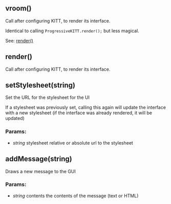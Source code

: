 

<!-- Start src/progressive-ui-kitt.js -->

<!--
Progressive UI KITT
version : 0.0.1
author  : Tal Ater @TalAter
license : MIT
https://github.com/TalAter/Progressive-UI-KITT
-->

## vroom()

Call after configuring KITT, to render its interface.

Identical to calling `ProgressiveKITT.render();` but less magical.

See: [render()](#render)

## render()

Call after configuring KITT, to render its interface.

## setStylesheet(string)

Set the URL for the stylesheet for the UI

If a stylesheet was previously set, calling this again will update the
interface with a new stylesheet (if the interface was already rendered,
it will be updated)

### Params:

* *string* stylesheet relative or absolute url to the stylesheet

## addMessage(string)

Draws a new message to the GUI

### Params:

* *string* contents the contents of the message (text or HTML)

<!-- End src/progressive-ui-kitt.js -->

